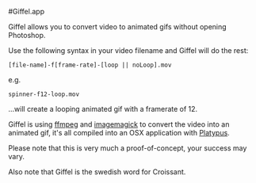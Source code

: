#Giffel.app

Giffel allows you to convert video to animated gifs without opening Photoshop.

Use the following syntax in your video filename and Giffel will do the rest:

<code>[file-name]-f[frame-rate]-[loop || noLoop].mov</code>

e.g.

<code>spinner-f12-loop.mov</code>

…will create a looping animated gif with a framerate of 12.

Giffel is using [ffmpeg](https://www.ffmpeg.org) and [imagemagick](http://www.imagemagick.org) to convert the video into an animated gif, it's all compiled into an OSX application with [Platypus](http://www.sveinbjorn.org/platypus).

Please note that this is very much a proof-of-concept, your success may vary.

Also note that Giffel is the swedish word for Croissant.
